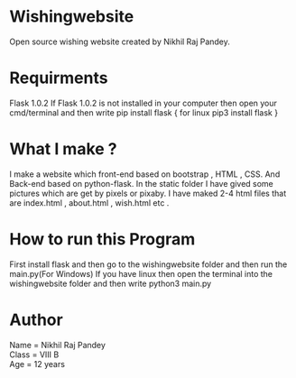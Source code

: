 # Wishingwebsite
Open source wishing website created by Nikhil Raj Pandey.
# Requirments
Flask 1.0.2
If Flask 1.0.2 is not installed in your computer then open your cmd/terminal and then write pip install flask { for linux pip3 install flask } 
# What I make ?
I make a website which front-end based on bootstrap , HTML , CSS. And Back-end based on python-flask.
In the static folder I have gived some pictures which are get by pixels or pixaby. 
I have maked 2-4 html files that are index.html , about.html , wish.html etc .

# How to run this Program
First install flask and then go to the wishingwebsite folder and then run the main.py(For Windows)
If you have linux then open the terminal into the wishingwebsite folder and then write  python3 main.py

# Author 
Name = Nikhil Raj Pandey<br>
Class = VIII B <br>
Age = 12 years <br>
